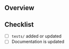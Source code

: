 ## Overview
<!-- 
Provide a brief overview of your changes. Focus on technical aspects -- the JIRA ticket # should be in your title, so people can refer to that for functional requirements.

A screenshot is worth a thousand words -- pictures of UI changes are really good to include.

When you open the PR, create it as a draft pull request if you aren't done & don't want changes merged. Opening your PR early is a great way to get feedback before you've gone too far down a path!
-->

## Checklist
<!--
Run through this checklist. Check off items once you've considered them & decided you have them covered in the PR (or they are not applicable).
-->

- [ ] `tests/` added or updated
- [ ] Documentation is updated
